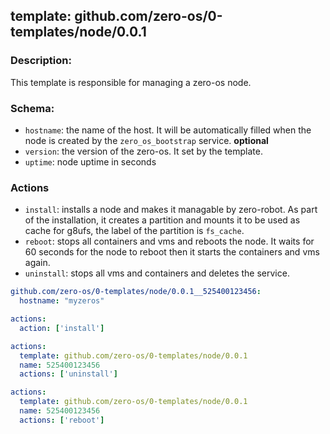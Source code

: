 ## template: github.com/zero-os/0-templates/node/0.0.1

### Description:
This template is responsible for managing a zero-os node.

### Schema:

- `hostname`: the name of the host. It will be automatically filled when the node is created by the `zero_os_bootstrap` service. **optional**
- `version`: the version of the zero-os. It set by the template.
- `uptime`: node uptime in seconds


### Actions
- `install`: installs a node and makes it managable by zero-robot. As part of the installation, it creates a partition and mounts it to be used as cache for g8ufs, the label of the partition is `fs_cache`.
- `reboot`: stops all containers and vms and reboots the node. 
It waits for 60 seconds for the node to reboot then it starts the containers and vms again.
- `uninstall`: stops all vms and containers and deletes the service.


```yaml
github.com/zero-os/0-templates/node/0.0.1__525400123456:
  hostname: "myzeros"

actions:
  action: ['install']
```


```yaml
actions:
  template: github.com/zero-os/0-templates/node/0.0.1
  name: 525400123456
  actions: ['uninstall']
```

```yaml
actions:
  template: github.com/zero-os/0-templates/node/0.0.1
  name: 525400123456
  actions: ['reboot']
```
